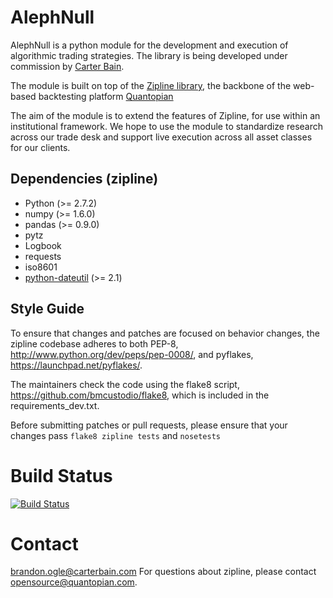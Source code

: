 AlephNull
=======
AlephNull is a python module for the development
and execution of algorithmic trading strategies.
The library is being developed under commission
by [Carter Bain](carterbain.com). 

The module is built on top of the [Zipline library](https://github.com/quantopian/zipline), 
the backbone of the web-based backtesting
platform [Quantopian](https://www.quantopian.com) 

The aim of the module is to extend the features
of Zipline, for use within an institutional framework. 
We hope to use the module to standardize research across 
our trade desk and support live execution across all 
asset classes for our clients. 

Dependencies (zipline)
------------

* Python (>= 2.7.2)
* numpy (>= 1.6.0)
* pandas (>= 0.9.0)
* pytz
* Logbook
* requests
* iso8601
* [python-dateutil](https://pypi.python.org/pypi/python-dateutil) (>= 2.1)

Style Guide
------------

To ensure that changes and patches are focused on behavior changes,
the zipline codebase adheres to both PEP-8,
<http://www.python.org/dev/peps/pep-0008/>, and pyflakes,
<https://launchpad.net/pyflakes/>.

The maintainers check the code using the flake8 script,
<https://github.com/bmcustodio/flake8>, which is included in the
requirements_dev.txt.

Before submitting patches or pull requests, please ensure that your
changes pass ```flake8 zipline tests``` and ```nosetests```

Build Status
============

[![Build Status](https://travis-ci.org/quantopian/zipline.png)](https://travis-ci.org/quantopian/zipline)

Contact
=======
brandon.ogle@carterbain.com
For questions about zipline, please contact <opensource@quantopian.com>.
